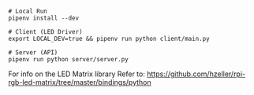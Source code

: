 
```
# Local Run
pipenv install --dev

# Client (LED Driver)
export LOCAL_DEV=true && pipenv run python client/main.py

# Server (API)
pipenv run python server/server.py
```

For info on the LED Matrix library Refer to: https://github.com/hzeller/rpi-rgb-led-matrix/tree/master/bindings/python